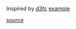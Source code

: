 Inspired by [d3fc](https://github.com/ScottLogic/d3fc) [example](https://d3fc.io/examples/bubble/index.html)

[source](https://github.com/kossidts/react-stockcharts/blob/master/docs/lib/charts/BubbleChart.js) <!-- , [codesandbox](https://codesandbox.io/s/github/rrag/react-stockcharts-examples2/tree/master/examples/BubbleChart) -->
